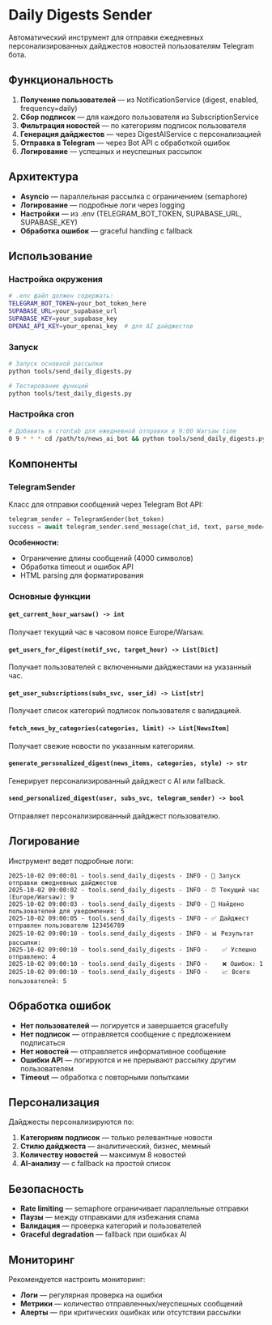 # Daily Digests Sender

Автоматический инструмент для отправки ежедневных персонализированных дайджестов новостей пользователям Telegram бота.

## Функциональность

1. **Получение пользователей** — из NotificationService (digest, enabled, frequency=daily)
2. **Сбор подписок** — для каждого пользователя из SubscriptionService
3. **Фильтрация новостей** — по категориям подписок пользователя
4. **Генерация дайджестов** — через DigestAIService с персонализацией
5. **Отправка в Telegram** — через Bot API с обработкой ошибок
6. **Логирование** — успешных и неуспешных рассылок

## Архитектура

- **Asyncio** — параллельная рассылка с ограничением (semaphore)
- **Логирование** — подробные логи через logging
- **Настройки** — из .env (TELEGRAM_BOT_TOKEN, SUPABASE_URL, SUPABASE_KEY)
- **Обработка ошибок** — graceful handling с fallback

## Использование

### Настройка окружения

```bash
# .env файл должен содержать:
TELEGRAM_BOT_TOKEN=your_bot_token_here
SUPABASE_URL=your_supabase_url
SUPABASE_KEY=your_supabase_key
OPENAI_API_KEY=your_openai_key  # для AI дайджестов
```

### Запуск

```bash
# Запуск основной рассылки
python tools/send_daily_digests.py

# Тестирование функций
python tools/test_daily_digests.py
```

### Настройка cron

```bash
# Добавить в crontab для ежедневной отправки в 9:00 Warsaw time
0 9 * * * cd /path/to/news_ai_bot && python tools/send_daily_digests.py >> logs/daily_digests.log 2>&1
```

## Компоненты

### TelegramSender

Класс для отправки сообщений через Telegram Bot API:

```python
telegram_sender = TelegramSender(bot_token)
success = await telegram_sender.send_message(chat_id, text, parse_mode="HTML")
```

**Особенности:**
- Ограничение длины сообщений (4000 символов)
- Обработка timeout и ошибок API
- HTML parsing для форматирования

### Основные функции

#### `get_current_hour_warsaw() -> int`
Получает текущий час в часовом поясе Europe/Warsaw.

#### `get_users_for_digest(notif_svc, target_hour) -> List[Dict]`
Получает пользователей с включенными дайджестами на указанный час.

#### `get_user_subscriptions(subs_svc, user_id) -> List[str]`
Получает список категорий подписок пользователя с валидацией.

#### `fetch_news_by_categories(categories, limit) -> List[NewsItem]`
Получает свежие новости по указанным категориям.

#### `generate_personalized_digest(news_items, categories, style) -> str`
Генерирует персонализированный дайджест с AI или fallback.

#### `send_personalized_digest(user, subs_svc, telegram_sender) -> bool`
Отправляет персонализированный дайджест пользователю.

## Логирование

Инструмент ведет подробные логи:

```
2025-10-02 09:00:01 - tools.send_daily_digests - INFO - 🚀 Запуск отправки ежедневных дайджестов
2025-10-02 09:00:02 - tools.send_daily_digests - INFO - ⏰ Текущий час (Europe/Warsaw): 9
2025-10-02 09:00:03 - tools.send_daily_digests - INFO - 👥 Найдено пользователей для уведомления: 5
2025-10-02 09:00:05 - tools.send_daily_digests - INFO - ✅ Дайджест отправлен пользователю 123456789
2025-10-02 09:00:10 - tools.send_daily_digests - INFO - 📊 Результат рассылки:
2025-10-02 09:00:10 - tools.send_daily_digests - INFO -    ✅ Успешно отправлено: 4
2025-10-02 09:00:10 - tools.send_daily_digests - INFO -    ❌ Ошибок: 1
2025-10-02 09:00:10 - tools.send_daily_digests - INFO -    📈 Всего пользователей: 5
```

## Обработка ошибок

- **Нет пользователей** — логируется и завершается gracefully
- **Нет подписок** — отправляется сообщение с предложением подписаться
- **Нет новостей** — отправляется информативное сообщение
- **Ошибки API** — логируются и не прерывают рассылку другим пользователям
- **Timeout** — обработка с повторными попытками

## Персонализация

Дайджесты персонализируются по:

1. **Категориям подписок** — только релевантные новости
2. **Стилю дайджеста** — аналитический, бизнес, мемный
3. **Количеству новостей** — максимум 8 новостей
4. **AI-анализу** — с fallback на простой список

## Безопасность

- **Rate limiting** — semaphore ограничивает параллельные отправки
- **Паузы** — между отправками для избежания спама
- **Валидация** — проверка категорий и пользователей
- **Graceful degradation** — fallback при ошибках AI

## Мониторинг

Рекомендуется настроить мониторинг:

- **Логи** — регулярная проверка на ошибки
- **Метрики** — количество отправленных/неуспешных сообщений
- **Алерты** — при критических ошибках или отсутствии рассылки
